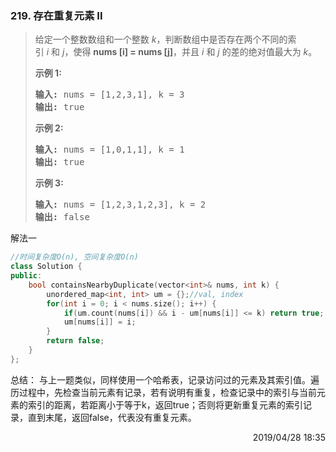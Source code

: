 ### 219. 存在重复元素 II

> <div
> class="content__2ebE"><p>给定一个整数数组和一个整数&nbsp;<em>k</em>，判断数组中是否存在两个不同的索引<em>&nbsp;i</em>&nbsp;和<em>&nbsp;j</em>，使得&nbsp;<strong>nums
> [i] = nums [j]</strong>，并且 <em>i</em> 和 <em>j</em>&nbsp;的差的绝对值最大为
> <em>k</em>。</p>
> 
> <p><strong>示例&nbsp;1:</strong></p>
> 
> <pre><strong>输入:</strong> nums = [1,2,3,1], k<em> </em>= 3
> <strong>输出:</strong> true</pre>
> 
> <p><strong>示例 2:</strong></p>
> 
> <pre><strong>输入: </strong>nums = [1,0,1,1], k<em> </em>=<em> </em>1
> <strong>输出:</strong> true</pre>
> 
> <p><strong>示例 3:</strong></p>
> 
> <pre><strong>输入: </strong>nums = [1,2,3,1,2,3], k<em> </em>=<em></em> 2 
> <strong>输出:</strong> false</pre> </div>

解法一
```cpp
//时间复杂度O(n), 空间复杂度O(n)
class Solution {
public:
    bool containsNearbyDuplicate(vector<int>& nums, int k) {
        unordered_map<int, int> um = {};//val, index
        for(int i = 0; i < nums.size(); i++) {
            if(um.count(nums[i]) && i - um[nums[i]] <= k) return true;
            um[nums[i]] = i;
        }
        return false;
    }
};
```

总结：
与上一题类似，同样使用一个哈希表，记录访问过的元素及其索引值。遍历过程中，先检查当前元素有记录，若有说明有重复，检查记录中的索引与当前元素的索引的距离，若距离小于等于k，返回true；否则将更新重复元素的索引记录，直到末尾，返回false，代表没有重复元素。

<div style="text-align: right">    2019/04/28 18:35  </div>